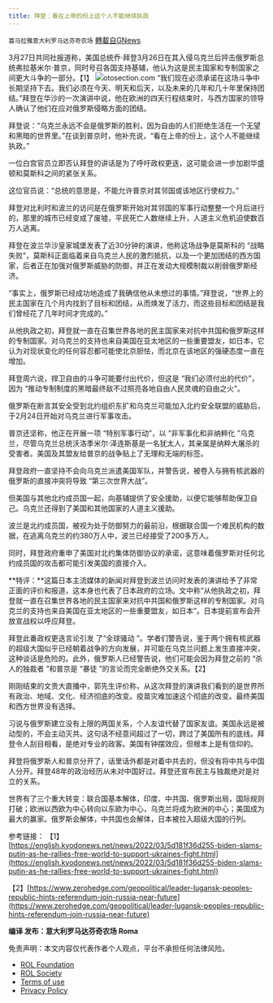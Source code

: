 ```yaml
---
title: 拜登：看在上帝的份上这个人不能继续执政
---
```

`喜马拉雅意大利罗马达芬奇农场` [轉載自GNews](https://gnews.org/zh-hans/2240858/)

3月27日共同社报道称，美国总统乔·拜登3月26日在其入侵乌克兰后抨击俄罗斯总统弗拉基米尔·普京，同时号召各国支持基辅，他认为这是民主国家和专制国家之间更大斗争的一部分。【1】
![](https://assets.gnews.org/wp-content/uploads/2022/03/B-2.jpg)otosection.com
“我们现在必须承诺在这场斗争中长期坚持下去。我们必须在今天、明天和后天，以及未来的几年和几十年里保持团结。”拜登在华沙的一次演讲中说，他在欧洲的四天行程结束时，与西方国家的领导人确认了他们在应对俄罗斯侵略方面的团结。

拜登说：“乌克兰永远不会是俄罗斯的胜利，因为自由的人们拒绝生活在一个无望和黑暗的世界里。”在谈到普京时，他补充说，“看在上帝的份上，这个人不能继续执政。”

一位白宫官员立即否认拜登的讲话是为了呼吁政权更迭，这可能会进一步加剧华盛顿和莫斯科之间的紧张关系。

这位官员说：“总统的意思是，不能允许普京对其邻国或该地区行使权力。”

拜登对比利时和波兰的访问是在俄罗斯开始对其邻国的军事行动整整一个月后进行的，那里的城市已经变成了废墟，平民死亡人数继续上升，人道主义危机迫使数百万人逃离。

拜登在波兰华沙皇家城堡发表了近30分钟的演讲，他称这场战争是莫斯科的 “战略失败”，莫斯科正面临着来自乌克兰人民的激烈抵抗，以及一个更加团结的西方国家，后者正在加强对俄罗斯威胁的防御，并正在发动大规模制裁以削弱俄罗斯经济。

“事实上，俄罗斯已经成功地造成了我确信他从未想过的事情。”拜登说，“世界上的民主国家在几个月内找到了目标和团结，从而焕发了活力，而这些目标和团结是我们曾经花了几年时间才完成的。”

从他执政之初，拜登就一直在召集世界各地的民主国家来对抗中共国和俄罗斯这样的专制国家。对乌克兰的支持也来自美国在亚太地区的一些重要盟友，如日本，它认为对现状变化的任何容忍都可能使北京胆怯，而北京在该地区的强硬态度一直在增加。

拜登周六说，捍卫自由的斗争可能要付出代价，但这是 “我们必须付出的代价”，因为 “推动专制制度的黑暗最终敌不过照亮各地自由人民灵魂的自由之火”。

俄罗斯在断言其安全受到北约组织东扩和乌克兰可能加入北约安全联盟的威胁后，于2月24日开始对乌克兰进行军事攻击。

普京还坚称，他正在开展一项 “特别军事行动”，以 “非军事化和非纳粹化 ”乌克兰，尽管乌克兰总统沃洛季米尔·泽连斯基是一名犹太人，其亲属是纳粹大屠杀的受害者。美国及其盟友给普京的战争贴上了无理和无端的标签。

拜登政府一直坚持不会向乌克兰派遣美国军队，并警告说，被卷入与拥有核武器的俄罗斯的直接冲突将导致 “第三次世界大战”。

但美国与其他北约成员国一起，向基辅提供了安全援助，以便它能够帮助保卫自己。乌克兰还得到了美国和其他国家的人道主义援助。

波兰是北约成员国，被视为处于防御努力的最前沿，根据联合国一个难民机构的数据，在逃离乌克兰的约380万人中，波兰已经接受了200多万人。

同时，拜登政府重申了美国对北约集体防御协议的承诺，这意味着俄罗斯对任何北约成员国的攻击都可能引发美国的直接介入。

**特评：**这篇日本主流媒体的新闻对拜登到波兰访问时发表的演讲给予了非常正面的评价和报道，这本身也代表了日本政府的立场。文中称“从他执政之初，拜登就一直在召集世界各地的民主国家来对抗中共国和俄罗斯这样的专制国家。对乌克兰的支持也来自美国在亚太地区的一些重要盟友，如日本”。日本提前宣布会开放宣战权以呼应拜登。

拜登此番政权更迭言论引发 了“全球骚动 ”。学者们警告说，鉴于两个拥有核武器的超级大国似乎已经朝着战争的方向发展，并可能在乌克兰问题上发生直接冲突，这种谈话是危险的。此外，俄罗斯人已经警告说，他们可能会因为拜登之前的 “杀人的独裁者 ”和普京是 “暴徒 ”的言论而完全断绝外交关系。【2】

刚刚结束的文贵大直播中，郭先生评价称，从这次拜登的演讲我们看到的是世界所有政治、地域、文化、经济彻底的改变。疫苗灾难加速这个彻底的改变。最终美国和西方世界没有选择。

习说与俄罗斯建立没有上限的两国关系，个人友谊代替了国家友谊。美国永远是被动型的，不会主动灭共。这句话不经意间超过了一切，跨过了美国所有的底线。拜登令人刮目相看，是绝对专业的政客。美国有钟摆效应，但根本上是有信仰的。

拜登将俄罗斯人和普京分开了，话里话外都是对着中共去的，但没有将中共与中国人分开。拜登48年的政治经历从未对中国好过。拜登还宣布民主与独裁绝对是对立的关系。

世界有了三个重大转变：联合国基本解体，印度、中共国、俄罗斯出局，国际规则打破；欧洲以西欧为中心转向以东欧为中心，乌克兰将成为欧洲的中心；美国成为最大的赢家。俄罗斯会解体，中共国也会解体，日本被拉入超级大国的行列。

参考链接：
【1】[https://english.kyodonews.net/news/2022/03/5d181f36d255-biden-slams-putin-as-he-rallies-free-world-to-support-ukraines-fight.html](https://english.kyodonews.net/news/2022/03/5d181f36d255-biden-slams-putin-as-he-rallies-free-world-to-support-ukraines-fight.html)

【2】[https://www.zerohedge.com/geopolitical/leader-lugansk-peoples-republic-hints-referendum-join-russia-near-future](https://www.zerohedge.com/geopolitical/leader-lugansk-peoples-republic-hints-referendum-join-russia-near-future)

**编译 发布：意大利罗马达芬奇农场 Roma**

 

免责声明：本文内容仅代表作者个人观点，平台不承担任何法律风险。

- [ROL Foundation](https://rolfoundation.org/)
- [ROL Society](https://rolsociety.org/)
- [Terms of use](https://gnews.org/terms-of-use-3/)
- [Privacy Policy](https://gnews.org/privacy-policy/)
